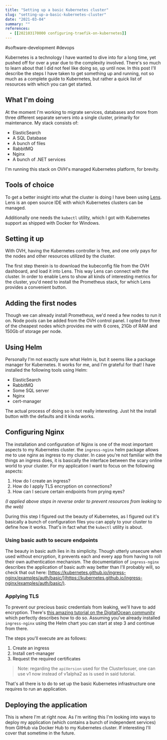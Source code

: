```yaml
---
title: "Setting up a basic Kubernetes cluster"
slug: "setting-up-a-basic-kubernetes-cluster"
date: "2021-03-04"
summary: ""
references: 
  - [[202103170000 configuring-traefik-on-kubernetes]]
---
```


#software-development #devops

Kubernetes is a technology I have wanted to dive into for a long time, yet pushed off for over a year due to the complexity involved. There's so much to learn about that I did not feel like doing so, up until now. In this post I'll describe the steps I have taken to get something up and running, not so much as a complete guide to Kubernetes, but rather a quick list of resources with which you can get started.

## What I'm doing
At the moment I'm working to migrate services, databases and more from three different separate servers into a single cluster, primarily for maintenance. My stack consists of:

- ElasticSearch
- A SQL Database
- A bunch of files
- RabbitMQ
- Nginx
- A bunch of .NET services

I'm running this stack on OVH's managed Kubernetes platform, for brevity.

## Tools of choice
To get a better insight into what the cluster is doing I have been using [Lens](https://k8slens.dev/). Lens is an open source IDE with which Kubernetes clusters can be managed.

Additionally one needs the `kubectl` utility, which I got with Kubernetes support as shipped with Docker for Windows.

## Setting it up
With OVH, having the Kubernetes controller is free, and one only pays for the nodes and other resources utilized by the cluster.

The first step therein is to download the kubeconfig file from the OVH dashboard, and load it into Lens. This way Lens can connect with the cluster. In order to enable Lens to show all kinds of interesting metrics for the cluster, you'd need to install the Prometheus stack, for which Lens provides a convenient button.

## Adding the first nodes
Though we can already install Prometheus, we'd need a few nodes to run it on. Node pools can be added from the OVH control panel. I opted for three of the cheapest nodes which provides me with 6 cores, 21Gb of RAM and 150Gb of storage per node.

## Using Helm
Personally I'm not exactly sure what Helm is, but it seems like a package manager for Kubernetes. It works for me, and I'm grateful for that! I have installed the following tools using Helm:

- ElasticSearch
- RabbitMQ
- Some SQL server
- Nginx
- cert-manager

The actual process of doing so is not really interesting. Just hit the install button with the defaults and it kinda works.

## Configuring Nginx
The installation and configuration of Nginx is one of the most important aspects to my Kubernetes cluster. the `ingress-nginx` helm package allows me to use nginx as ingress to my cluster. In case you're not familiar with the things an ingress does, it is basically the interface between the scary online world to your cluster. For my application I want to focus on the following aspects:

1. How do I create an ingress?
2. How do I apply TLS encryption on connections?
3. How can I secure certain endpoints from prying eyes?

*(I applied above steps in reverse order to prevent resources from leaking to the web)*

During this step I figured out the beauty of Kubernetes, as I figured out it's basically a bunch of configuration files you can apply to your cluster to define how it works. That's in fact what the `kubectl` utility is about.

### Using basic auth to secure endpoints
The beauty in basic auth lies in its simplicity. Though utterly unsecure when used without encryption, it prevents each and every app from having to roll their own authentication mechanism. The documentation of `ingress-nginx` describes the application of basic auth way better than I'll probably will, so check that out here: [https://kubernetes.github.io/ingress-nginx/examples/auth/basic/](https://kubernetes.github.io/ingress-nginx/examples/auth/basic/).

### Applying TLS
To prevent our precious basic credentials from leaking, we'll have to add encryption. There's [this amazing tutorial on the DigitalOcean community](https://www.digitalocean.com/community/tutorials/how-to-set-up-an-nginx-ingress-with-cert-manager-on-digitalocean-kubernetes#step-3-%E2%80%94-creating-the-ingress-resource) which perfectly describes how to do so. Assuming you've already installed `ingress-nginx` using the Helm chart you can start at step 3 and continue from there.

The steps you'll execute are as follows:

1. Create an ingress
2. Install cert-manager
3. Request the required certificates

> Note: regarding the `apiVersion` used for the ClusterIssuer, one can use v1 now instead of v1alpha2 as is used in said tutorial.

That's all there is to do to set up the basic Kubernetes infrastructure one requires to run an application.

## Deploying the application
This is where I'm at right now. As I'm writing this I'm looking into ways to deploy my application (which contains a bunch of independent services) from GitHub via Docker Hub to my Kubernetes cluster. If interesting I'll cover that sometime in the future.


